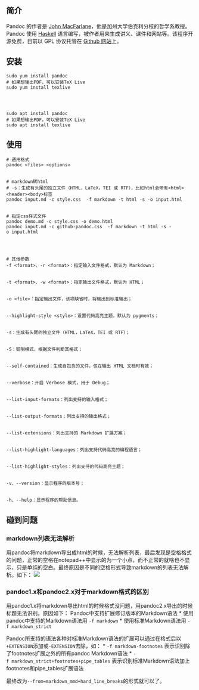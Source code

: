 
## 简介
Pandoc 的作者是 [John MacFarlane](http://johnmacfarlane.net/)，他是加州大学伯克利分校的哲学系教授。Pandoc 使用 [Haskell](http://www.haskell.org/) 语言编写，被作者用来生成讲义、课件和网站等。该程序开源免费，目前以 GPL 协议托管在 [Github 网站](https://github.com/jgm/pandoc)上。






## 安装
```
sudo yum install pandoc
# 如果想输出PDF，可以安装TeX Live
sudo yum install texlive




sudo apt install pandoc
# 如果想输出PDF，可以安装TeX Live
sudo apt install texlive
```


## 使用


```
# 通用格式
pandoc <files> <options>


# markdown转html
# -s：生成有头尾的独立文件（HTML，LaTeX，TEI 或 RTF），比如html会带有<html><header><body>标签
pandoc input.md -c style.css  -f markdown -t html -s -o input.html


# 指定css样式文件
pandoc demo.md -c style.css -o demo.html
pandoc input.md -c github-pandoc.css  -f markdown -t html -s -o input.html




# 其他参数
-f <format>、-r <format>：指定输入文件格式，默认为 Markdown；


-t <format>、-w <format>：指定输出文件格式，默认为 HTML；


-o <file>：指定输出文件，该项缺省时，将输出到标准输出；


--highlight-style <style>：设置代码高亮主题，默认为 pygments；


-s：生成有头尾的独立文件（HTML，LaTeX，TEI 或 RTF）；


-S：聪明模式，根据文件判断其格式；


--self-contained：生成自包含的文件，仅在输出 HTML 文档时有效；


--verbose：开启 Verbose 模式，用于 Debug；


--list-input-formats：列出支持的输入格式；


--list-output-formats：列出支持的输出格式；


--list-extensions：列出支持的 Markdown 扩展方案；


--list-highlight-languages：列出支持代码高亮的编程语言；


--list-highlight-styles：列出支持的代码高亮主题；


-v、--version：显示程序的版本号；


-h、--help：显示程序的帮助信息。
```


## 碰到问题

### markdown列表无法解析
用pandoc将markdown导出成html的时候，无法解析列表，最后发现是空格格式的问题，正常的空格在notepad++中显示的为一个小点，而不正常的就啥也不显示，只是单纯的空白。最终原因是不同的空格形式导致markdown的列表无法解析。如下：
![](https://sunxvming.com/imgs/a2596fdb-317f-4c7c-80c5-b4c19f2bb851.png)



### pandoc1.x和pandoc2.x对于markdown格式的区别
用pandoc1.x将markdown导出html的时候格式没问题，用pandoc2.x导出的时候标题无法识别。原因如下：
Pandoc中支持扩展修订版本的Markdown语法
* 使用pandoc中支持的Markdown语法用 `-f markdown`
* 使用标准Markdown语法用 `-f markdown_strict`

Pandoc所支持的语法各种对标准Markdown语法的扩展可以通过在格式后以`+EXTENSION`添加或`-EXTENSION`去除，如：
* `-f markdown-footnotes` 表示识别除了footnotes扩展之外的所有pandoc Markdown语法
* `-f markdown_strict+footnotes+pipe_tables` 表示识别标准Markdown语法加上footnotes和pipe_tables扩展语法

最终改为`--from=markdown_mmd+hard_line_breaks`的形式就可以了。



